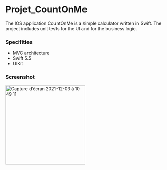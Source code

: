 # Projet_CountOnMe

The IOS application CountOnMe is a simple calculator written in Swift. The project includes unit tests for the UI and for the business logic.

### Specifities
<ul>
  <li>MVC architecture</li>
  <li>Swift 5.5</li>
  <li>UIKit</li>
</ul>

### Screenshot

<img width="250" alt="Capture d’écran 2021-12-03 à 10 49 11" src="https://user-images.githubusercontent.com/73799835/144584724-6ebb5d4e-fdfb-4ef9-b9f1-ed7be0ee21a4.png">
